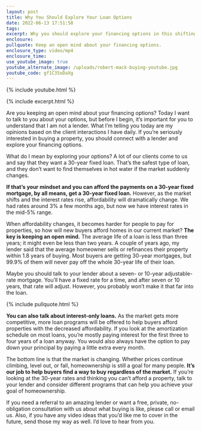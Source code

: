 ```yaml
---
layout: post
title: Why You Should Explore Your Loan Options
date: 2022-06-13 17:51:58
tags:
excerpt: Why you should explore your financing options in this shifting market.
enclosure:
pullquote: Keep an open mind about your financing options.
enclosure_type: video/mp4
enclosure_time:
use_youtube_image: true
youtube_alternate_image: /uploads/robert-mack-buying-youtube.jpg
youtube_code: gf1C35oDaXg
---
```

{% include youtube.html %}

{% include excerpt.html %}

Are you keeping an open mind about your financing options? Today I want to talk to you about your options, but before I begin, it’s important for you to understand that I am not a lender. What I’m telling you today are my opinions based on the client interactions I have daily. If you’re seriously interested in buying a property, you should connect with a lender and explore your financing options.

What do I mean by exploring your options? A lot of our clients come to us and say that they want a 30-year fixed loan. That’s the safest type of loan, and they don’t want to find themselves in hot water if the market suddenly changes.&nbsp;

**If that’s your mindset and you can afford the payments on a 30-year fixed mortgage, by all means, get a 30-year fixed loan.** However, as the market shifts and the interest rates rise, affordability will dramatically change. We had rates around 3% a few months ago, but now we have interest rates in the mid-5% range.

When affordability changes, it becomes harder for people to pay for properties, so how will new buyers afford homes in our current market? **The key is keeping an open mind.** The average life of a loan is less than three years; it might even be less than two years. A couple of years ago, my lender said that the average homeowner sells or refinances their property within 1.8 years of buying. Most buyers are getting 30-year mortgages, but 99.9% of them will never pay off the whole 30-year life of their loan.&nbsp;

Maybe you should talk to your lender about a seven- or 10-year adjustable-rate mortgage. You’ll have a fixed rate for a time, and after seven or 10 years, that rate will adjust. However, you probably won’t make it that far into the loan.

{% include pullquote.html %}

**You can also talk about interest-only loans.** As the market gets more competitive, more loan programs will be offered to help buyers afford properties with the decreased affordability. If you look at the amortization schedule on most loans, you’re mostly paying interest for the first three to four years of a loan anyway. You would also always have the option to pay down your principal by paying a little extra every month.

The bottom line is that the market is changing. Whether prices continue climbing, level out, or fall, homeownership is still a goal for many people. **It’s our job to help buyers find a way to buy regardless of the market.** If you’re looking at the 30-year rates and thinking you can’t afford a property, talk to your lender and consider different programs that can help you achieve your goal of homeownership.

If you need a referral to an amazing lender or want a free, private, no-obligation consultation with us about what buying is like, please call or email us. Also, if you have any video ideas that you’d like me to cover in the future, send those my way as well. I’d love to hear from you.
